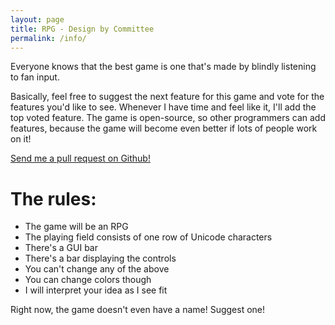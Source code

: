 ```yaml
---
layout: page
title: RPG - Design by Committee
permalink: /info/
---
```


Everyone knows that the best game is one that's made by blindly listening to fan input.

Basically, feel free to suggest the next feature for this game and vote for the features you'd like to see. Whenever I have time and feel like it, I'll add the top voted feature. The game is open-source, so other programmers can add features, because the game will become even better if lots of people work on it!

[Send me a pull request on Github!](https://github.com/SimonMeskens/RPGBC)

# The rules:
* The game will be an RPG
* The playing field consists of one row of Unicode characters
* There's a GUI bar
* There's a bar displaying the controls
* You can't change any of the above
* You can change colors though
* I will interpret your idea as I see fit

Right now, the game doesn't even have a name! Suggest one!
